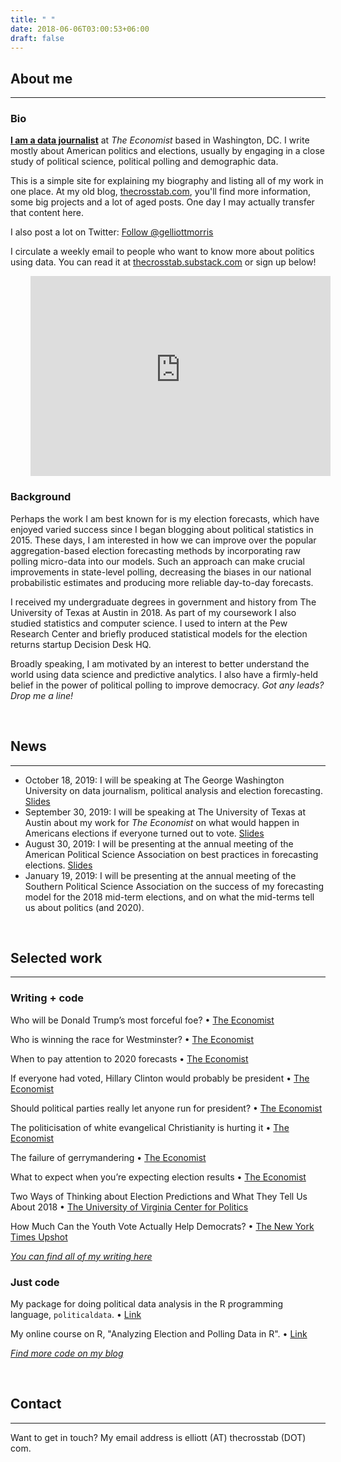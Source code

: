 ```yaml
---
title: " "
date: 2018-06-06T03:00:53+06:00
draft: false
---
```


## About me
---

### Bio

**[I am a data journalist](https://mediadirectory.economist.com/people/g-elliott-morris-2/)** at _The Economist_ based in Washington, DC. I write mostly about American politics and elections, usually by engaging in a close study of political science, political polling and demographic data. 

This is a simple site for explaining my biography and listing all of my work in one place. At my old blog, [thecrosstab.com](https://www.thecrosstab.com), you'll find more information, some big projects and a lot of aged posts. One day I may actually transfer that content here.

I also post a lot on Twitter: <a href="https://twitter.com/gelliottmorris?ref_src=twsrc%5Etfw" class="twitter-follow-button" data-show-count="true">Follow @gelliottmorris</a><script async src="https://platform.twitter.com/widgets.js" charset="utf-8"></script>

I circulate a weekly email to people who want to know more about politics using data. You can read it at [thecrosstab.substack.com](https://thecrosstab.substack.com) or sign up below!

<div style="padding-left:2rem; padding-right:2rem; max-width:100%">
<iframe width="480" height="320" src="https://thecrosstab.substack.com/embed" frameborder="0" scrolling="no"></iframe>
</div>

### Background

Perhaps the work I am best known for is my election forecasts, which have enjoyed varied success since I began blogging about political statistics in 2015. These days, I am interested in how we can improve over the popular aggregation-based election forecasting methods by incorporating raw polling micro-data into our models. Such an approach can make crucial improvements in state-level polling, decreasing the biases in our national probabilistic estimates and producing more reliable day-to-day forecasts.

I received my undergraduate degrees in government and history from The University of Texas at Austin in 2018. As part of my coursework I also studied statistics and computer science. I used to intern at the Pew Research Center and briefly produced statistical models for the election returns startup Decision Desk HQ.

Broadly speaking, I am motivated by an interest to better understand the world using data science and predictive analytics. I also have a firmly-held belief in the power of political polling to improve democracy. _Got any leads? Drop me a line!_ 

<br>


## News
---

* October 18, 2019: I will be speaking at The George Washington University on data journalism, political analysis and election forecasting. [Slides](https://www.thecrosstab.com/slides/2019-10-18-gw/#1)
* September 30, 2019: I will be speaking at The University of Texas at Austin about my work for _The Economist_ on what would happen in Americans elections if everyone turned out to vote. [Slides](https://www.thecrosstab.com/slides/2019-09-30-utaustin/#1)
* August 30, 2019: I will be presenting at the annual meeting of the American Political Science Association on best practices in forecasting elections. [Slides](https://www.thecrosstab.com/slides/2019-08-30-apsa/#1)
* January 19, 2019: I will be presenting at the annual meeting of the Southern Political Science Association on the success of my forecasting model for the 2018 mid-term elections, and on what the mid-terms tell us about politics (and 2020).


<br>


## Selected work
---


### Writing + code

Who will be Donald Trump’s most forceful foe? • [The Economist](https://www.economist.com/united-states/2020/02/01/who-will-be-donald-trumps-most-forceful-foe)

Who is winning the race for Westminster? • [The Economist](https://www.economist.com/graphic-detail/2019/10/11/who-is-winning-the-race-for-westminster)

When to pay attention to 2020 forecasts • [The Economist](https://www.economist.com/democracy-in-america/2019/07/26/when-to-pay-attention-to-2020-forecasts)

If everyone had voted, Hillary Clinton would probably be president • [The Economist](https://www.economist.com/graphic-detail/2019/07/06/if-everyone-had-voted-hillary-clinton-would-probably-be-president)

Should political parties really let anyone run for president? • [The Economist](https://www.economist.com/united-states/2019/07/25/should-political-parties-really-let-anyone-run-for-president)

The politicisation of white evangelical Christianity is hurting it • [The Economist](https://www.economist.com/united-states/2019/02/28/the-politicisation-of-white-evangelical-christianity-is-hurting-it)

The failure of gerrymandering • [The Economist](https://www.economist.com/graphic-detail/2019/01/05/the-failure-of-gerrymandering)

What to expect when you’re expecting election results • [The Economist](https://www.economist.com/democracy-in-america/2018/11/05/what-to-expect-when-youre-expecting-election-results)

Two Ways of Thinking about Election Predictions and What They Tell Us About 2018 • [The University of Virginia Center for Politics](http://www.centerforpolitics.org/crystalball/articles/two-ways-of-thinking-about-election-predictions-and-what-they-tell-us-about-2018/)

How Much Can the Youth Vote Actually Help Democrats? • [The New York Times Upshot](https://www.nytimes.com/2017/09/14/upshot/how-much-can-the-youth-vote-actually-help-democrats.html)


_[You can find all of my writing here](/writing/)_


### Just code

My package for doing political data analysis in the R programming language, `politicaldata`. • [Link](https://github.com/elliottmorris/politicaldata)

My online course on R, "Analyzing Election and Polling Data in R". • [Link](https://www.datacamp.com/courses/analyzing-election-and-polling-data-in-r)

_[Find more code on my blog](https://www.thecrosstab.com/project/)_


<br>

## Contact
---

Want to get in touch? My email address is elliott (AT) thecrosstab (DOT) com.
